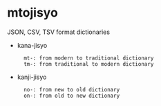 mtojisyo
========

JSON, CSV, TSV format dictionaries

- kana-jisyo

        mt-: from modern to traditional dictionary
        tm-: from traditional to modern dictionary

- kanji-jisyo

        no-: from new to old dictionary
        on-: from old to new dictionary
